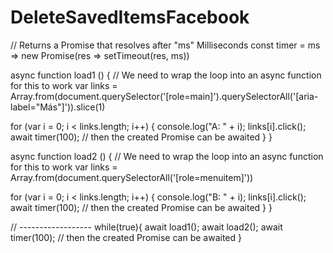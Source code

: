 # DeleteSavedItemsFacebook

// Returns a Promise that resolves after "ms" Milliseconds
const timer = ms => new Promise(res => setTimeout(res, ms))

async function load1 () { // We need to wrap the loop into an async function for this to work
  var links = Array.from(document.querySelector('[role=main]').querySelectorAll('[aria-label="Más"]')).slice(1)

  for (var i = 0; i < links.length; i++) {
    console.log("A: " + i);
    links[i].click();
    await timer(100); // then the created Promise can be awaited
  }
}


async function load2 () { // We need to wrap the loop into an async function for this to work
  var links = Array.from(document.querySelectorAll('[role=menuitem]'))
  
  for (var i = 0; i < links.length; i++) {
    console.log("B: " + i);
    links[i].click();
    await timer(100); // then the created Promise can be awaited
  }
}


// ------------------
while(true){
  await load1();
  await load2();
  await timer(100); // then the created Promise can be awaited
}
 





